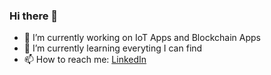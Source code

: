 ###  Hi there 👋
- 👀 I’m currently working on IoT Apps and Blockchain Apps 
- 🌱 I’m currently learning everyting I can find
- 📫 How to reach me: [LinkedIn](https://www.linkedin.com/in/ali-c-bb027a197)

<!---
ali3238/ali3238 is a ✨ special ✨ repository because its `README.md` (this file) appears on your GitHub profile.
You can click the Preview link to take a look at your changes.
--->
